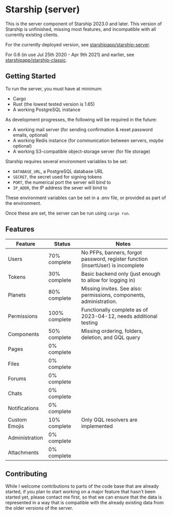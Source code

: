 # Starship (server)
This is the server component of Starship 2023.0 and later. This version of Starship is unfinished, missing most features, and incompatible with all currently existing clients.

For the currently deployed version, see [starshipapp/starship-server](https://github.com/starshipapp/starship-server).

For 0.6 (in use Jul 25th 2020 - Apr 9th 2021) and earlier, see [starshipapp/starship-classic](https://github.com/starshipapp/starship-classic).

## Getting Started
To run the server, you must have at minimum:
- Cargo
- Rust (the lowest tested version is 1.65)
- A working PostgreSQL instance

As development progresses, the following will be required in the future:
- A working mail server (for sending confirmation & reset password emails, optional)
- A working Redis instance (for communication between servers, *maybe* optional)
- A working S3-compatible object-storage server (for file storage)

Starship requires several environment variables to be set:
- `DATABASE_URL`, a PostgreSQL database URL
- `SECRET`, the secret used for signing tokens
- `PORT`, the numerical port the server will bind to
- `IP_ADDR`, the IP address the sever will bind to

These environment variables can be set in a .env file, or provided as part of the environment.

Once these are set, the server can be run using `cargo run`.

## Features
| Feature        | Status        | Notes                                                                           |
|----------------|---------------|---------------------------------------------------------------------------------|
| Users          | 70% complete  | No PFPs, banners, forgot password, register function (insertUser) is incomplete |
| Tokens         | 30% complete  | Basic backend only (just enough to allow for logging in)                        |
| Planets        | 80% complete  | Missing invites. See also: permissions, components, administration.             |
| Permissions    | 100% complete | Functionally complete as of 2023-04-12, needs additional testing                |
| Components     | 50% complete  | Missing ordering, folders, deletion, and GQL query                              |
| Pages          | 0% complete   |                                                                                 |
| Files          | 0% complete   |                                                                                 |
| Forums         | 0% complete   |                                                                                 |
| Chats          | 0% complete   |                                                                                 |
| Notifications  | 0% complete   |                                                                                 |
| Custom Emojis  | 10% complete  | Only GQL resolvers are implemented                                              |
| Administration | 0% complete   |                                                                                 |
| Attachments    | 0% complete   |                                                                                 |

## Contributing
While I welcome contributions to parts of the code base that are already started, if you plan to start working on a major feature that hasn't been started yet, please contact me first, so that we can ensure that the data is represented in a way that is compatible with the already existing data from the older versions of the server.
